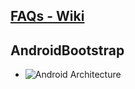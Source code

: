 ## [FAQs - Wiki](https://github.com/douglascraigschmidt/Android-App-Development/wiki/FAQ)

## AndroidBootstrap

<ul>
  <li><img src="https://developer.android.com/guide/platform/images/android-stack_2x.png" alt="Android Architecture"></li>
</ul>
